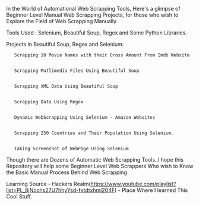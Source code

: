 In the World of Automational Web Scrapping Tools, Here's a glimpse of Beginner Level Manual Web Scrapping Projects, for those who wish to Explore the Field of Web Scrapping Manually.


Tools Used : Selenium, Beautiful Soup, Regex and Some Python Libraries.


Projects in Beautiful Soup, Regex and Selenium:


       Scrapping 10 Movie Names with their Gross Amount From Imdb Website
       
       
       Scrapping Mutlimedia Files Using Beautiful Soup
       
       
       Scrapping XML Data Using Beautiful Soup
       
       
       Scrapping Data Using Regex
       
       
       Dynamic WebScrapping Using Selenium - Amazon Websites
       
       
       Scrapping 250 Countries and Their Population Using Selenium.
       
       
       Taking Screenshot of WebPage Using Selenium
       
Though there are Dozens of Automatic Web Scrapping Tools..I hope this Repository will help some Beginner Level Web Scrappers Who wish to Know the Basic Manual Process Behind Web Scrapping


Learning Source -  Hackers Realm(https://www.youtube.com/playlist?list=PL_8jNcohs27U7hhyYsd-fxtdtxhmj204F) - Place Where I learned This Cool Stuff.




       
       
       
    

